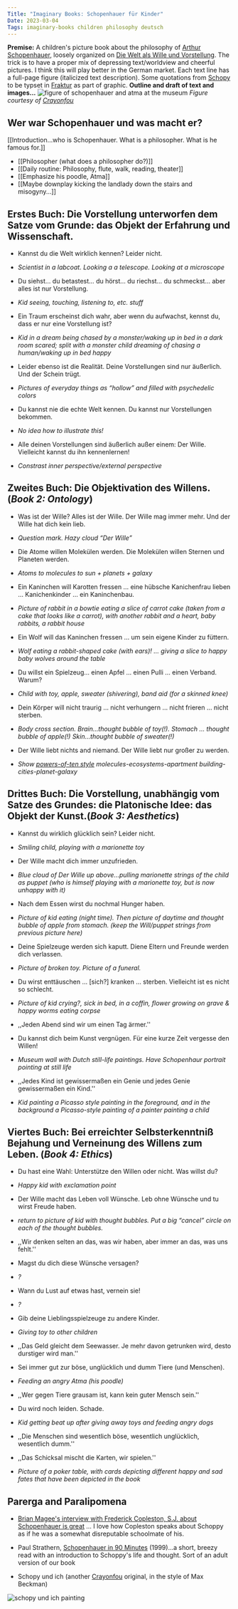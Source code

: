 ```yaml
---
Title: "Imaginary Books: Schopenhauer für Kinder"
Date: 2023-03-04
Tags: imaginary-books children philosophy deutsch
---
```


**Premise:** A children's picture book about the philosophy of [Arthur Schopenhauer](https://en.wikipedia.org/wiki/Arthur_Schopenhauer), loosely organized on [Die Welt als Wille und Vorstellung](https://en.wikipedia.org/wiki/The_World_as_Will_and_Representation). The trick is to have a proper mix of depressing text/worldview and cheerful pictures.  I think this will play better in the German market.  Each text line has a full-page figure (italicized text description).  Some quotations from [Schopy]((https://en.wikipedia.org/wiki/Arthur_Schopenhauer)) to be typset in [Fraktur](https://en.wikipedia.org/wiki/Fraktur) as part of graphic.  **Outline and draft of text and images...** 
![figure of schopenhauer and atma at the museum](/blog/images/2023/3/4/schopy_fig1.jpg)
*Figure courtesy of [Crayonfou](https://crayonfou.com)*

## Wer war Schopenhauer und was macht er?

[[Introduction…who is Schopenhauer.  What is a philosopher.  What is he famous for.]]

- [[Philosopher (what does a philosopher do?)]]
- [[Daily routine: Philosophy, flute, walk, reading, theater]]
- [[Emphasize his poodle, Atma]]
- [[Maybe downplay kicking the landlady down the stairs and misogyny...]]

## Erstes Buch:  Die Vorstellung unterworfen dem Satze vom Grunde: das Objekt der Erfahrung und Wissenschaft. 

- Kannst du die Welt wirklich kennen?  Leider nicht.
- *Scientist in a labcoat.  Looking a a telescope.  Looking at a microscope*

- Du siehst… du betastest… du hörst… du riechst… du schmeckst… aber alles ist nur Vorstellung.  
- *Kid seeing, touching, listening to, etc. stuff*

- Ein Traum erscheinst dich wahr, aber wenn du aufwachst, kennst du, dass er nur eine Vorstellung ist?
- *Kid in a dream being chased by a monster/waking up in bed in a dark room scared; split with a monster child dreaming of chasing a human/waking up in bed happy*

- Leider ebenso ist die Realität.  Deine Vorstellungen sind nur äußerlich.  Und der Schein trügt.  
- *Pictures of everyday things as “hollow” and filled with psychedelic colors*

- Du kannst nie die echte Welt kennen.  Du kannst nur Vorstellungen bekommen.  
- *No idea how to illustrate this!* 

- Alle deinen Vorstellungen sind äußerlich außer einem:  Der Wille.  Vielleicht kannst du ihn kennenlernen!
- *Constrast inner perspective/external perspective*


## Zweites Buch:  Die Objektivation des Willens. (*Book 2: Ontology*)

- Was ist der Wille?   Alles ist der Wille.  Der Wille mag immer mehr.  Und der Wille hat dich kein lieb.  
- *Question mark.  Hazy cloud “Der Wille”*

- Die Atome willen Molekülen werden.  Die Molekülen willen Sternen und Planeten werden.  
- *Atoms to molecules to sun + planets + galaxy*

- Ein Kaninchen will Karotten fressen … eine hübsche Kanichenfrau lieben … Kanichenkinder … ein Kaninchenbau.
- *Picture of rabbit in a bowtie eating a slice of carrot cake (taken from a cake that looks like a carrot), with another rabbit and a heart,  baby rabbits,  a rabbit house*

- Ein Wolf will das Kaninchen fressen … um sein eigene Kinder zu füttern. 
- *Wolf eating a rabbit-shaped cake (with ears)! … giving a slice to happy baby wolves around the table*

- Du willst ein Spielzeug… einen Apfel …  einen Pulli … einen Verband.  Warum?   
- *Child with toy, apple, sweater (shivering), band aid (for a skinned knee)*

- Dein Körper will nicht traurig … nicht verhungern … nicht frieren … nicht sterben.
- *Body cross section.  Brain…thought bubble of toy(!).  Stomach … thought bubble of apple(!)  Skin…thought bubble of sweater(!)*

- Der Wille liebt nichts and niemand.  Der Wille liebt nur großer zu werden.  
- *Show [powers-of-ten style](https://en.wikipedia.org/wiki/Powers_of_Ten_(film)) molecules-ecosystems-apartment building-cities-planet-galaxy*


## Drittes Buch:  Die Vorstellung, unabhängig vom Satze des Grundes: die Platonische Idee: das Objekt der Kunst.(*Book 3: Aesthetics*)

- Kannst du wirklich glücklich sein?  Leider nicht.  
- *Smiling child, playing with a marionette toy*

- Der Wille macht dich immer unzufrieden.
- *Blue cloud of Der Wille up above…pulling marionette strings of the child as puppet (who is himself playing with a marionette toy, but is now unhappy with it)*

- Nach dem Essen wirst du nochmal Hunger haben.
- *Picture of kid eating (night time).  Then picture of daytime and thought bubble of apple from stomach. (keep the Will/puppet strings from previous picture here)*

- Deine Spielzeuge werden sich kaputt.  Diene Eltern und Freunde werden dich verlassen.
- *Picture of broken toy.  Picture of a funeral.*

- Du wirst enttäuschen … [sich?] kranken …  sterben.   Vielleicht ist es nicht so schlecht.  
- *Picture of kid crying?, sick in bed, in a coffin, flower growing on grave & happy worms eating corpse*
- ,,Jeden Abend sind wir um einen Tag ärmer.''

- Du kannst dich beim Kunst vergnügen.  Für eine kurze Zeit vergesse den Willen!
- *Museum wall with Dutch still-life paintings.  Have Schopenhaur portrait pointing at still life*
- ,,Jedes Kind ist gewissermaßen ein Genie und jedes Genie gewissermaßen ein Kind.''
- *Kid painting a Picasso style painting in the foreground, and in the background a Picasso-style painting of a painter painting a child*


## Viertes Buch:  Bei erreichter Selbsterkenntniß Bejahung und Verneinung des Willens zum Leben. (*Book 4: Ethics*)

- Du hast eine Wahl: Unterstütze den Willen oder nicht.  Was willst du?
- *Happy kid with exclamation point*

- Der Wille macht das Leben voll Wünsche. Leb ohne Wünsche und tu wirst Freude haben.
- *return to picture of kid with thought bubbles.  Put a big “cancel” circle on each of the thought bubbles.*
- ,,Wir denken selten an das, was wir haben, aber immer an das, was uns fehlt.''

- Magst du dich diese Wünsche versagen?
- *?*

- Wann du Lust auf etwas hast, vernein sie!
- *?*

- Gib deine Lieblingsspielzeuge zu andere Kinder.  
- *Giving toy to other children*
- ,,Das Geld gleicht dem Seewasser. Je mehr davon getrunken wird, desto durstiger wird man.'' 

- Sei immer gut zur böse, unglücklich und dumm Tiere (und Menschen).
- *Feeding an angry Atma (his poodle)*
- ,,Wer gegen Tiere grausam ist, kann kein guter Mensch sein.''

- Du wird noch leiden.  Schade.  
- *Kid getting beat up  after giving away toys and feeding angry dogs*
- ,,Die Menschen sind wesentlich böse, wesentlich unglücklich, wesentlich dumm.''

- ,,Das Schicksal mischt die Karten, wir spielen.''
- *Picture of a poker table, with cards depicting different happy and sad fates that have been depicted in the book*

## Parerga and Paralipomena 

- [Brian Magee's interview with Frederick Copleston, S.J. about Schopenhauer is great](https://www.youtube.com/watch?v=Oef8CBoKRds) ... I love how Copleston speaks about Schoppy as if he was a somewhat disreputable schoolmate of his.

- Paul Strathern, [Schopenhauer in 90 Minutes](https://amzn.to/46O3PyB) (1999)...a short, breezy read with an introduction to Schoppy's life and thought. Sort of an adult version of our book

- Schopy und ich (another [Crayonfou](https://crayonfou.com) original, in the style of Max Beckman)

![schopy und ich painting](/blog/images/2023/3/4/schopy_und_ich.jpg)

